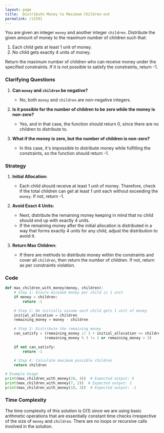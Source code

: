 ```yaml
---
layout: page
title:  Distribute Money to Maximum Children-out
permalink: /s2591
---
```


You are given an integer `money` and another integer `children`. Distribute the given amount of money to the maximum number of children such that:
1. Each child gets at least 1 unit of money.
2. No child gets exactly 4 units of money.

Return the maximum number of children who can receive money under the specified constraints. If it is not possible to satisfy the constraints, return -1.

### Clarifying Questions
1. **Can `money` and `children` be negative?**
   - No, both `money` and `children` are non-negative integers.
   
2. **Is it possible for the number of children to be zero while the money is non-zero?**
   - Yes, and in that case, the function should return 0, since there are no children to distribute to.

3. **What if the money is zero, but the number of children is non-zero?**
   - In this case, it's impossible to distribute money while fulfilling the constraints, so the function should return -1.

### Strategy

1. **Initial Allocation:**
   - Each child should receive at least 1 unit of money. Therefore, check if the total children can get at least 1 unit each without exceeding the `money`. If not, return -1.

2. **Avoid Exact 4 Units:**
   - Next, distribute the remaining money keeping in mind that no child should end up with exactly 4 units.
   - If the remaining money after the initial allocation is distributed in a way that forms exactly 4 units for any child, adjust the distribution to avoid it.

3. **Return Max Children:**
   - If there are methods to distribute money within the constraints and cover all `children`, then return the number of children. If not, return as per constraints violation.

### Code
```python
def max_children_with_money(money, children):
    # Step 1: Ensure minimum money per child is 1 unit
    if money < children:
        return -1
    
    # Step 2: We initially assume each child gets 1 unit of money
    initial_allocation = children
    remaining_money = money - children
    
    # Step 3: Distribute the remaining money
    can_satisfy = (remaining_money // 3 + initial_allocation <= children) and \
                  (remaining_money % 3 != 1 or remaining_money > 3)
    
    if not can_satisfy:
        return -1
    
    # Step 4: Calculate maximum possible children
    return children

# Example Usage
print(max_children_with_money(20, 4))  # Expected output: 4
print(max_children_with_money(7, 2))  # Expected output: 2
print(max_children_with_money(10, 3))  # Expected output: -1
```

### Time Complexity
The time complexity of this solution is O(1) since we are using basic arithmetic operations that are essentially constant time checks irrespective of the size of `money` and `children`. There are no loops or recursive calls involved in the solution.